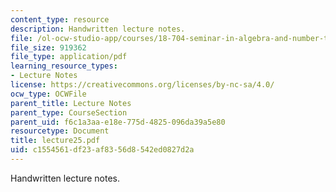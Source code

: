```yaml
---
content_type: resource
description: Handwritten lecture notes.
file: /ol-ocw-studio-app/courses/18-704-seminar-in-algebra-and-number-theory-rational-points-on-elliptic-curves-fall-2004/c1554561df23af8356d8542ed0827d2a_lecture25.pdf
file_size: 919362
file_type: application/pdf
learning_resource_types:
- Lecture Notes
license: https://creativecommons.org/licenses/by-nc-sa/4.0/
ocw_type: OCWFile
parent_title: Lecture Notes
parent_type: CourseSection
parent_uid: f6c1a3aa-e18e-775d-4825-096da39a5e80
resourcetype: Document
title: lecture25.pdf
uid: c1554561-df23-af83-56d8-542ed0827d2a
---
```

Handwritten lecture notes.
